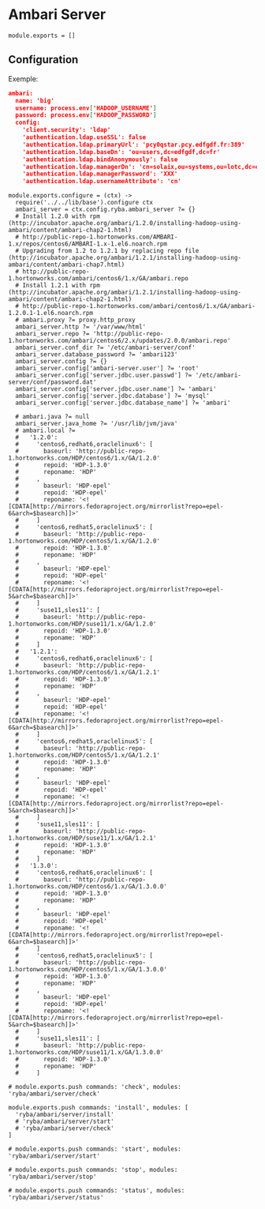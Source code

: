 
# Ambari Server

    module.exports = []

## Configuration
 
Exemple:
 
```json
ambari:
  name: 'big'
  username: process.env['HADOOP_USERNAME']
  password: process.env['HADOOP_PASSWORD']
  config: 
    'client.security': 'ldap'
    'authentication.ldap.useSSL': false
    'authentication.ldap.primaryUrl': 'pcy0qstar.pcy.edfgdf.fr:389'
    'authentication.ldap.baseDn': 'ou=users,dc=edfgdf,dc=fr'
    'authentication.ldap.bindAnonymously': false
    'authentication.ldap.managerDn': 'cn=solaix,ou=systems,ou=lotc,dc=edfgdf,dc=fr'
    'authentication.ldap.managerPassword': 'XXX'
    'authentication.ldap.usernameAttribute': 'cn'
```
 
    module.exports.configure = (ctx) ->
      require('../../lib/base').configure ctx
      ambari_server = ctx.config.ryba.ambari_server ?= {}
      # Install 1.2.0 with rpm (http://incubator.apache.org/ambari/1.2.0/installing-hadoop-using-ambari/content/ambari-chap2-1.html)
      # http://public-repo-1.hortonworks.com/AMBARI-1.x/repos/centos6/AMBARI-1.x-1.el6.noarch.rpm
      # Upgrading from 1.2 to 1.2.1 by replacing repo file (http://incubator.apache.org/ambari/1.2.1/installing-hadoop-using-ambari/content/ambari-chap7.html)
      # http://public-repo-1.hortonworks.com/ambari/centos6/1.x/GA/ambari.repo
      # Install 1.2.1 with rpm (http://incubator.apache.org/ambari/1.2.1/installing-hadoop-using-ambari/content/ambari-chap2-1.html)
      # http://public-repo-1.hortonworks.com/ambari/centos6/1.x/GA/ambari-1.2.0.1-1.el6.noarch.rpm
      # ambari.proxy ?= proxy.http_proxy
      ambari_server.http ?= '/var/www/html'
      ambari_server.repo ?= 'http://public-repo-1.hortonworks.com/ambari/centos6/2.x/updates/2.0.0/ambari.repo'
      ambari_server.conf_dir ?= '/etc/ambari-server/conf'
      ambari_server.database_password ?= 'ambari123'
      ambari_server.config ?= {}
      ambari_server.config['ambari-server.user'] ?= 'root'
      ambari_server.config['server.jdbc.user.passwd'] ?= '/etc/ambari-server/conf/password.dat'
      ambari_server.config['server.jdbc.user.name'] ?= 'ambari'
      ambari_server.config['server.jdbc.database'] ?= 'mysql'
      ambari_server.config['server.jdbc.database_name'] ?= 'ambari'

      # ambari.java ?= null
      ambari_server.java_home ?= '/usr/lib/jvm/java'
      # ambari.local ?= 
      #   '1.2.0':
      #     'centos6,redhat6,oraclelinux6': [
      #       baseurl: 'http://public-repo-1.hortonworks.com/HDP/centos6/1.x/GA/1.2.0'
      #       repoid: 'HDP-1.3.0'
      #       reponame: 'HDP'
      #     ,
      #       baseurl: 'HDP-epel'
      #       repoid: 'HDP-epel'
      #       reponame: '<![CDATA[http://mirrors.fedoraproject.org/mirrorlist?repo=epel-6&arch=$basearch]]>'
      #     ]
      #     'centos6,redhat5,oraclelinux5': [
      #       baseurl: 'http://public-repo-1.hortonworks.com/HDP/centos5/1.x/GA/1.2.0'
      #       repoid: 'HDP-1.3.0'
      #       reponame: 'HDP'
      #     ,
      #       baseurl: 'HDP-epel'
      #       repoid: 'HDP-epel'
      #       reponame: '<![CDATA[http://mirrors.fedoraproject.org/mirrorlist?repo=epel-5&arch=$basearch]]>'
      #     ]
      #     'suse11,sles11': [
      #       baseurl: 'http://public-repo-1.hortonworks.com/HDP/suse11/1.x/GA/1.2.0'
      #       repoid: 'HDP-1.3.0'
      #       reponame: 'HDP'
      #     ]
      #   '1.2.1':
      #     'centos6,redhat6,oraclelinux6': [
      #       baseurl: 'http://public-repo-1.hortonworks.com/HDP/centos6/1.x/GA/1.2.1'
      #       repoid: 'HDP-1.3.0'
      #       reponame: 'HDP'
      #     ,
      #       baseurl: 'HDP-epel'
      #       repoid: 'HDP-epel'
      #       reponame: '<![CDATA[http://mirrors.fedoraproject.org/mirrorlist?repo=epel-6&arch=$basearch]]>'
      #     ]
      #     'centos6,redhat5,oraclelinux5': [
      #       baseurl: 'http://public-repo-1.hortonworks.com/HDP/centos5/1.x/GA/1.2.1'
      #       repoid: 'HDP-1.3.0'
      #       reponame: 'HDP'
      #     ,
      #       baseurl: 'HDP-epel'
      #       repoid: 'HDP-epel'
      #       reponame: '<![CDATA[http://mirrors.fedoraproject.org/mirrorlist?repo=epel-5&arch=$basearch]]>'
      #     ]
      #     'suse11,sles11': [
      #       baseurl: 'http://public-repo-1.hortonworks.com/HDP/suse11/1.x/GA/1.2.1'
      #       repoid: 'HDP-1.3.0'
      #       reponame: 'HDP'
      #     ]
      #   '1.3.0':
      #     'centos6,redhat6,oraclelinux6': [
      #       baseurl: 'http://public-repo-1.hortonworks.com/HDP/centos6/1.x/GA/1.3.0.0'
      #       repoid: 'HDP-1.3.0'
      #       reponame: 'HDP'
      #     ,
      #       baseurl: 'HDP-epel'
      #       repoid: 'HDP-epel'
      #       reponame: '<![CDATA[http://mirrors.fedoraproject.org/mirrorlist?repo=epel-6&arch=$basearch]]>'
      #     ]
      #     'centos6,redhat5,oraclelinux5': [
      #       baseurl: 'http://public-repo-1.hortonworks.com/HDP/centos5/1.x/GA/1.3.0.0'
      #       repoid: 'HDP-1.3.0'
      #       reponame: 'HDP'
      #     ,
      #       baseurl: 'HDP-epel'
      #       repoid: 'HDP-epel'
      #       reponame: '<![CDATA[http://mirrors.fedoraproject.org/mirrorlist?repo=epel-5&arch=$basearch]]>'
      #     ]
      #     'suse11,sles11': [
      #       baseurl: 'http://public-repo-1.hortonworks.com/HDP/suse11/1.x/GA/1.3.0.0'
      #       repoid: 'HDP-1.3.0'
      #       reponame: 'HDP'
      #     ]
 
    # module.exports.push commands: 'check', modules: 'ryba/ambari/server/check'

    module.exports.push commands: 'install', modules: [
      'ryba/ambari/server/install'
      # 'ryba/ambari/server/start'
      # 'ryba/ambari/server/check'
    ]

    # module.exports.push commands: 'start', modules: 'ryba/ambari/server/start'

    # module.exports.push commands: 'stop', modules: 'ryba/ambari/server/stop'

    # module.exports.push commands: 'status', modules: 'ryba/ambari/server/status'

